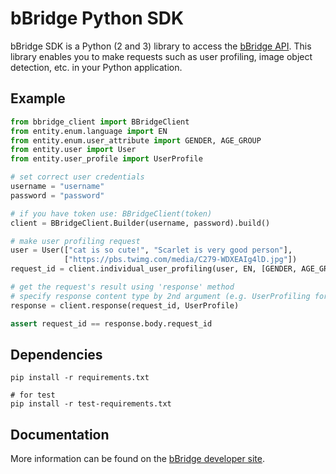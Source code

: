 # bBridge Python SDK
bBridge SDK is a Python (2 and 3) library to access the [bBridge API](http://bbridge.cloudapp.net/developer). This library enables you to make requests such as user profiling, image object detection, etc. in your Python application.

## Example
```python
from bbridge_client import BBridgeClient
from entity.enum.language import EN
from entity.enum.user_attribute import GENDER, AGE_GROUP
from entity.user import User
from entity.user_profile import UserProfile

# set correct user credentials
username = "username"
password = "password"

# if you have token use: BBridgeClient(token)
client = BBridgeClient.Builder(username, password).build()

# make user profiling request
user = User(["cat is so cute!", "Scarlet is very good person"],
            ["https://pbs.twimg.com/media/C279-WDXEAIg4lD.jpg"])
request_id = client.individual_user_profiling(user, EN, [GENDER, AGE_GROUP]).body

# get the request's result using 'response' method
# specify response content type by 2nd argument (e.g. UserProfiling for profile method)
response = client.response(request_id, UserProfile)

assert request_id == response.body.request_id

```

## Dependencies
```console
pip install -r requirements.txt

# for test
pip install -r test-requirements.txt
```

## Documentation
More information can be found on the [bBridge developer site](http://bbridge.cloudapp.net/developer).
